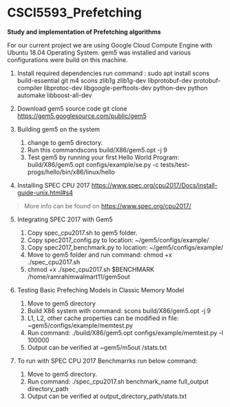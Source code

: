 # CSCI5593_Prefetching
**Study and implementation of Prefetching algorithms**

For our current project we are using Google Cloud Compute Engine with Ubuntu 18.04 Operating System.
gem5 was installed and various configurations were build on this machine.

1. Install required dependencies
run command :
sudo apt install scons build-essential git m4 scons zlib1g zlib1g-dev libprotobuf-dev protobuf-compiler libprotoc-dev libgoogle-perftools-dev python-dev python automake libboost-all-dev

2. Download gem5 source code
git clone https://gem5.googlesource.com/public/gem5

3. Building gem5 on the system
   1. change to gem5 directory.
   1. Run this commandscons build/X86/gem5.opt -j 9
   1. Test gem5 by running your first Hello World Program: build/X86/gem5.opt configs/example/se.py -c tests/test-progs/hello/bin/x86/linux/hello
   
4. Installing SPEC CPU 2017
https://www.spec.org/cpu2017/Docs/install-guide-unix.html#s4
> More info can be found on 
https://www.spec.org/cpu2017/

5. Integrating SPEC 2017 with Gem5
    1. Copy spec_cpu2017.sh to gem5 folder.
    1. Copy spec2017_config.py to location: ~/gem5/configs/example/
    1. Copy spec2017_benchmark.py to location: ~/gem5/configs/example/
    1. Move to gem5 folder and run command: chmod +x ./spec_cpu2017.sh
    1. chmod +x ./spec_cpu2017.sh $BENCHMARK /home/ramrahimwalmart11/gem5out
 
 6. Testing Basic Prefeching Models in Classic Memory Model
    1. Move to gem5 directory
    1. Build X86 system with command: scons build/X86/gem5.opt -j 9
    1. L1, L2, other cache properties can be modified in file: ~gem5/configs/example/memtest.py
    1. Run command: ./build/X86/gem5.opt configs/example/memtest.py -l 100000
    1. Output can be verified at ~gem5/m5out /stats.txt
 
 7. To run with SPEC CPU 2017 Benchmarrks run below command:
    1. Move to gem5 directory.
    1. Run command: ./spec_cpu2017.sh benchmark_name full_output directory_path
    1. Output can be verified at output_directory_path/stats.txt


